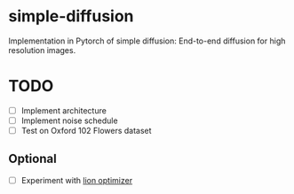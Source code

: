 # simple-diffusion
Implementation in Pytorch of simple diffusion: End-to-end diffusion for high resolution images.

# TODO
- [ ] Implement architecture
- [ ] Implement noise schedule
- [ ] Test on Oxford 102 Flowers dataset

## Optional
- [ ] Experiment with [lion optimizer](https://github.com/lucidrains/lion-pytorch)